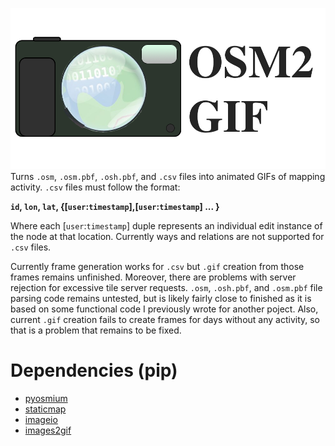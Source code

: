 ![](docs/osm2gif.png)
Turns `.osm`, `.osm.pbf`, `.osh.pbf`, and `.csv` files into animated GIFs of mapping activity.  `.csv` files must follow the format:

**`id`, `lon`, `lat`, {[`user`:`timestamp`],[`user`:`timestamp`] ... }**

Where each [`user`:`timestamp`] duple represents an individual edit instance of the node at that location.  Currently ways and relations are not supported for `.csv` files.

Currently frame generation works for `.csv` but `.gif` creation from those frames remains unfinished.  Moreover, there are problems with server rejection for excessive tile server requests.  `.osm`, `.osh.pbf`, and `.osm.pbf` file parsing code remains untested, but is likely fairly close to finished as it is based on some functional code I previously wrote for another poject.  Also, current `.gif` creation fails to create frames for days without any activity, so that is a problem that remains to be fixed.

# Dependencies (pip)

* [pyosmium](https://github.com/osmcode/pyosmium)
* [staticmap](https://github.com/komoot/staticmap)
* [imageio](https://imageio.github.io)
* [images2gif](https://pypi.python.org/pypi/images2gif)
